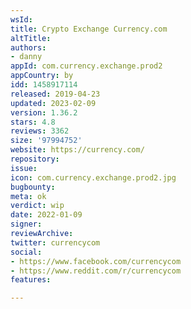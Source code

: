 ```yaml
---
wsId: 
title: Crypto Exchange Currency.com
altTitle: 
authors:
- danny
appId: com.currency.exchange.prod2
appCountry: by
idd: 1458917114
released: 2019-04-23
updated: 2023-02-09
version: 1.36.2
stars: 4.8
reviews: 3362
size: '97994752'
website: https://currency.com/
repository: 
issue: 
icon: com.currency.exchange.prod2.jpg
bugbounty: 
meta: ok
verdict: wip
date: 2022-01-09
signer: 
reviewArchive: 
twitter: currencycom
social:
- https://www.facebook.com/currencycom
- https://www.reddit.com/r/currencycom
features: 

---
```


<!--
  According to the Android review, this app was falsely marked as wsId currencycominvesting and needs another close look.
-->
